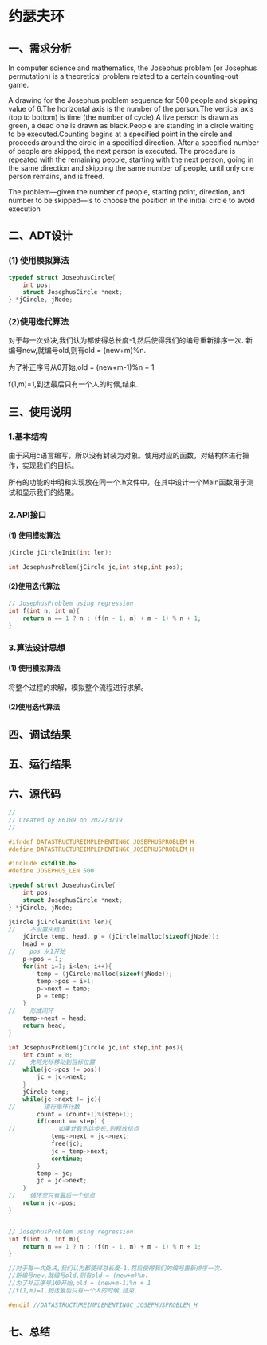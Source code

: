 # 约瑟夫环

## 一、需求分析

In computer science and mathematics, the Josephus problem (or Josephus permutation) is a theoretical problem related to a certain counting-out game.

A drawing for the Josephus problem sequence for 500 people and skipping value of 6.The horizontal axis is the number of the person.The vertical axis (top to bottom) is time (the number of cycle).A live person is drawn as green, a dead one is drawn as black.People are standing in a circle waiting to be executed.Counting begins at a specified point in the circle and proceeds around the circle in a specified direction. After a specified number of people are skipped, the next person is executed. The procedure is repeated with the remaining people, starting with the next person, going in the same direction and skipping the same number of people, until only one person remains, and is freed.

The problem—given the number of people, starting point, direction, and number to be skipped—is to choose the position in the initial circle to avoid execution

## 二、ADT设计

### (1) 使用模拟算法

```c
typedef struct JosephusCircle{
    int pos;
    struct JosephusCircle *next;
} *jCircle, jNode;
```

### (2)使用迭代算法

对于每一次处决,我们认为都使得总长度-1,然后使得我们的编号重新排序一次.
新编号new,就编号old,则有old = (new+m)%n.

为了补正序号从0开始,old = (new+m-1)%n + 1

f(1,m)=1,到达最后只有一个人的时候,结束.

## 三、使用说明

### 1.基本结构

由于采用c语言编写，所以没有封装为对象。使用对应的函数，对结构体进行操作，实现我们的目标。

所有的功能的申明和实现放在同一个.h文件中，在其中设计一个Main函数用于测试和显示我们的结果。

### 2.API接口

#### (1) 使用模拟算法

```c
jCircle jCircleInit(int len);

int JosephusProblem(jCircle jc,int step,int pos);
```

#### (2)使用迭代算法

```c
// JosephusProblem using regression
int f(int n, int m){
    return n == 1 ? n : (f(n - 1, m) + m - 1) % n + 1;
}
```

### 3.算法设计思想

#### (1) 使用模拟算法

将整个过程的求解，模拟整个流程进行求解。



#### (2)使用迭代算法

## 四、调试结果

## 五、运行结果

## 六、源代码

```c
//
// Created by 86189 on 2022/3/19.
//

#ifndef DATASTRUCTUREIMPLEMENTINGC_JOSEPHUSPROBLEM_H
#define DATASTRUCTUREIMPLEMENTINGC_JOSEPHUSPROBLEM_H

#include <stdlib.h>
#define JOSEPHUS_LEN 500

typedef struct JosephusCircle{
    int pos;
    struct JosephusCircle *next;
} *jCircle, jNode;

jCircle jCircleInit(int len){
//    不设置头结点
    jCircle temp, head, p = (jCircle)malloc(sizeof(jNode));
    head = p;
//    pos 从1开始
    p->pos = 1;
    for(int i=1; i<len; i++){
        temp = (jCircle)malloc(sizeof(jNode));
        temp->pos = i+1;
        p->next = temp;
        p = temp;
    }
//    形成闭环
    temp->next = head;
    return head;
}

int JosephusProblem(jCircle jc,int step,int pos){
    int count = 0;
//    先将光标移动到目标位置
    while(jc->pos != pos){
        jc = jc->next;
    }
    jCircle temp;
    while(jc->next != jc){
//        进行循环计数
        count = (count+1)%(step+1);
        if(count == step) {
//            如果计数到达步长,则释放结点
            temp->next = jc->next;
            free(jc);
            jc = temp->next;
            continue;
        }
        temp = jc;
        jc = jc->next;
    }
//    循环至只有最后一个结点
    return jc->pos;
}


// JosephusProblem using regression
int f(int n, int m){
    return n == 1 ? n : (f(n - 1, m) + m - 1) % n + 1;
}

//对于每一次处决,我们认为都使得总长度-1,然后使得我们的编号重新排序一次.
//新编号new,就编号old,则有old = (new+m)%n.
//为了补正序号从0开始,old = (new+m-1)%n + 1
//f(1,m)=1,到达最后只有一个人的时候,结束.

#endif //DATASTRUCTUREIMPLEMENTINGC_JOSEPHUSPROBLEM_H
```

## 七、总结

